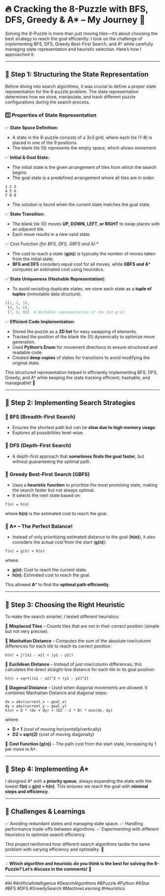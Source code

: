 # 🔥 Cracking the 8-Puzzle with BFS, DFS, Greedy & A* – My Journey 🚀

Solving the 8-Puzzle is more than just moving tiles—it’s about choosing the best strategy to reach the goal efficiently. I took on the challenge of implementing BFS, DFS, Greedy Best-First Search, and A* while carefully managing state representation and heuristic selection. Here’s how I approached it:

---

## 🔹 Step 1: Structuring the State Representation

Before diving into search algorithms, it was crucial to define a proper state representation for the 8-puzzle problem. The state representation determines how we store, manipulate, and track different puzzle configurations during the search process.

### 1️⃣ Properties of State Representation

✅ **State Space Definition:**
- A state in the 8-puzzle consists of a 3x3 grid, where each tile (1-8) is placed in one of the 9 positions.
- The blank tile (0) represents the empty space, which allows movement.

✅ **Initial & Goal State:**
- The initial state is the given arrangement of tiles from which the search begins.
- The goal state is a predefined arrangement where all tiles are in order:
  
```
1 2 3
4 5 6
7 8 0
```
- The solution is found when the current state matches the goal state.

✅ **State Transition:**
- The blank tile (0) moves **UP, DOWN, LEFT, or RIGHT** to swap places with an adjacent tile.
- Each move results in a new valid state.

✅ **Cost Function (for BFS, DFS, GBFS and A*):**
- The cost to reach a state (**g(n)**) is typically the number of moves taken from the initial state.
- **BFS and DFS** considers equal cost for all moves, while **GBFS and A*** computes an estimated cost using heuristics.

✅ **State Uniqueness (Hashable Representation):**
- To avoid revisiting duplicate states, we store each state as a **tuple of tuples** (immutable data structure).

```python
((1, 2, 3),
 (4, 5, 6),
 (7, 8, 0))  # Hashable representation of the 3x3 grid
```

✅ **Efficient Code Implementation:**
- Stored the puzzle as a **2D list** for easy swapping of elements.
- Tracked the position of the blank tile (0) dynamically to optimize move generation.
- Used **Python’s Enum** for movement directions to ensure structured and readable code.
- Created **deep copies** of states for transitions to avoid modifying the original state.

This structured representation helped in efficiently implementing BFS, DFS, Greedy, and A* while keeping the state tracking efficient, hashable, and manageable! 🚀

---

## 🔹 Step 2: Implementing Search Strategies

### 🔹 BFS (Breadth-First Search)
- Ensures the shortest path but can be **slow due to high memory usage**.
- Explores all possibilities level-wise.

### 🔹 DFS (Depth-First Search)
- A depth-first approach that **sometimes finds the goal faster**, but without guaranteeing the optimal path.

### 🔹 Greedy Best-First Search (GBFS)
- Uses a **heuristic function** to prioritize the most promising state, making the search faster but not always optimal.
- It selects the next state based on:

```
f(n) = h(n)
```

where **h(n)** is the estimated cost to reach the goal.

### 🔹 A* – The Perfect Balance!
- Instead of only prioritizing estimated distance to the goal (**h(n)**), it also considers the actual cost from the start (**g(n)**):

```
f(n) = g(n) + h(n)
```

where:
- **g(n):** Cost to reach the current state.
- **h(n):** Estimated cost to reach the goal.

This allowed **A*** to find the **optimal path efficiently**.

---

## 🔹 Step 3: Choosing the Right Heuristic

To make the search smarter, I tested different heuristics:

📌 **Misplaced Tiles** – Counts tiles that are not in their correct position (simple but not very precise).

📌 **Manhattan Distance** – Computes the sum of the absolute row/column differences for each tile to reach its correct position:

```
h(n) = ∑(|x1 - x2| + |y1 - y2|)
```

📌 **Euclidean Distance** – Instead of just row/column differences, this calculates the direct straight-line distance for each tile to its goal position:

```
h(n) = sqrt((x1 - x2)^2 + (y1 - y2)^2)
```

📌 **Diagonal Distance** – Used when diagonal movements are allowed. It combines Manhattan Distance and diagonal steps:

```
dx = abs(current_x – goal_x)
dy = abs(current_y – goal_y)
h(n) = D * (dx + dy) + (D2 - 2 * D) * min(dx, dy)
```

where:
- **D = 1** (cost of moving horizontally/vertically)
- **D2 = sqrt(2)** (cost of moving diagonally)

📌 **Cost Function (g(n))** – The path cost from the start state, increasing by 1 per move in A*.

---

## 🔹 Step 4: Implementing A*
I designed A* with a **priority queue**, always expanding the state with the lowest **f(n) = g(n) + h(n)**. This ensures we reach the goal with **minimal steps and efficiency**.

---

## 🔹 Challenges & Learnings
✅ Avoiding redundant states and managing state space.
✅ Handling performance trade-offs between algorithms.
✅ Experimenting with different heuristics to optimize search efficiency.

This project reinforced how different search algorithms tackle the same problem with varying efficiency and optimality. 🚀

---

💡 **Which algorithm and heuristic do you think is the best for solving the 8-Puzzle? Let’s discuss in the comments!** 🔽

---

#AI #ArtificialIntelligence #SearchAlgorithms #8Puzzle #Python #AStar #BFS #DFS #GreedySearch #MachineLearning #Heuristics
